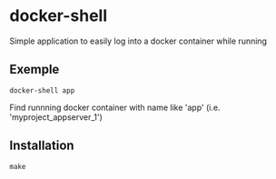 # docker-shell
Simple application to easily log into a docker container while running

## Exemple
```
docker-shell app
```
Find runnning docker container with name like 'app' (i.e. 'myproject_appserver_1')

## Installation
```
make
```
